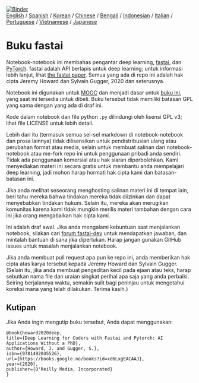 [![Binder](https://mybinder.org/badge_logo.svg)](https://mybinder.org/v2/gh/fastai/fastbook/master)  
[English](README.md) / [Spanish](README_es.md) / [Korean](README_ko.md) / [Chinese](README_zh.md) / [Bengali](README_bn.md) / [Indonesian](README_id.md) / [Italian](README_it.md) / [Portuguese](README_pt.md) / [Vietnamese](README_vn.md) / [Japanese](README_ja.md)

# Buku fastai

Notebook-notebook ini membahas pengantar deep learning, [fastai](https://docs.fast.ai/), dan [PyTorch](https://pytorch.org/). fastai adalah API berlapis untuk deep learning; untuk informasi lebih lanjut, lihat [the fastai paper](https://www.mdpi.com/2078-2489/11/2/108). Semua yang ada di repo ini adalah hak cipta Jeremy Howard dan Sylvain Gugger, 2020 dan seterusnya.

Notebook ini digunakan untuk [MOOC](https://course.fast.ai) dan menjadi dasar untuk [buku ini](https://www.amazon.com/Deep-Learning-Coders-fastai-PyTorch/dp/1492045527), yang saat ini tersedia untuk dibeli. Buku tersebut tidak memiliki batasan GPL yang sama dengan yang ada di draf ini.

Kode dalam notebook dan file python `.py` dilindungi oleh lisensi GPL v3; lihat file LICENSE untuk lebih detail.

Lebih dari itu (termasuk semua sel-sel markdown di notebook-notebook dan prosa lainnya) tidak dilisensikan untuk pendistribusian ulang atau perubahan format atau media, selain untuk membuat salinan dari notebook-notebook atau me-fork repo ini untuk penggunaan pribadi anda sendiri. Tidak ada penggunaan komersial atau hak siaran diperbolehkan. Kami menyediakan materi ini secara gratis untuk membantu anda mempelajari deep learning, jadi mohon harap hormati hak cipta kami dan batasan-batasan ini.

Jika anda melihat seseorang menghosting salinan materi ini di tempat lain, beri tahu mereka bahwa tindakan mereka tidak diizinkan dan dapat menyebabkan tindakan hukum. Selain itu, mereka akan merugikan komunitas karena kami tidak mungkin merilis materi tambahan dengan cara ini jika orang mengabaikan hak cipta kami.

Ini adalah draf awal. Jika anda mengalami kebuntuan saat menjalankan notebook, silakan cari [forum fastai-dev](https://forums.fast.ai/c/fastai-users/fastai-dev/) untuk mendapatkan jawaban, dan mintalah bantuan di sana jika diperlukan. Harap jangan gunakan GitHub issues untuk masalah menjalankan notebook.

Jika anda membuat pull request apa pun ke repo ini, anda memberikan hak cipta atas karya tersebut kepada Jeremy Howard dan Sylvain Gugger. (Selain itu, jika anda membuat pengeditan kecil pada ejaan atau teks, harap sebutkan nama file dan uraian singkat perihal apa saja yang anda perbaiki. Seiring berjalannya waktu, semakin sulit bagi peninjau untuk mengetahui koreksi mana yang telah dilakukan. Terima kasih.)

## Kutipan

Jika Anda ingin mengutip buku tersebut, Anda dapat menggunakan:

```
@book{howard2020deep,
title={Deep Learning for Coders with Fastai and Pytorch: AI Applications Without a PhD},
author={Howard, J. and Gugger, S.},
isbn={9781492045526},
url={https://books.google.no/books?id=xd6LxgEACAAJ},
year={2020},
publisher={O'Reilly Media, Incorporated}
}
```